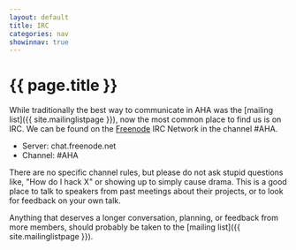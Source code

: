 ```yaml
---
layout: default
title: IRC
categories: nav
showinnav: true
---
```


# {{ page.title }}

While traditionally the best way to communicate in AHA was the [mailing
list]({{ site.mailinglistpage }}), now the most common place to find us
is on IRC. We can be found on the [Freenode](http://freenode.net/) IRC
Network in the channel #AHA.

* Server: chat.freenode.net
* Channel: #AHA

There are no specific channel rules, but please do not ask stupid
questions like, "How do I hack X" or showing up to simply cause drama.
This is a good place to talk to speakers from past meetings about their
projects, or to look for feedback on your own talk.

Anything that deserves a longer conversation, planning, or feedback from
more members, should probably be taken to the [mailing list]({{ site.mailinglistpage }}).

